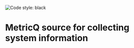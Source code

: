 ![Code style: black](https://img.shields.io/badge/code%20style-black-000000.svg)
# MetricQ source for collecting system information

